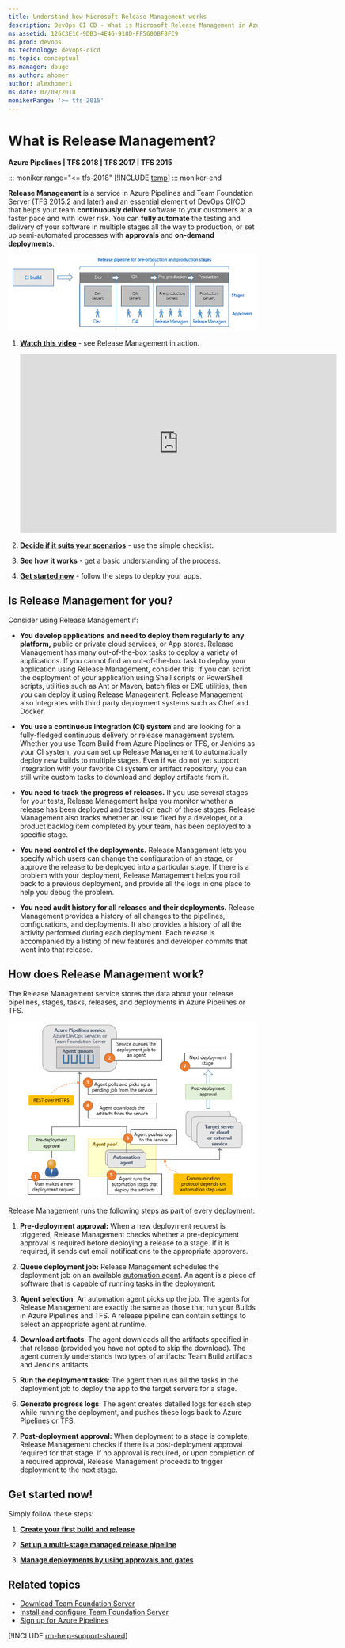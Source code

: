 ```yaml
---
title: Understand how Microsoft Release Management works
description: DevOps CI CD - What is Microsoft Release Management in Azure Pipelines and Team Foundation Server (TFS)
ms.assetid: 126C3E1C-9DB3-4E46-918D-FF5600BF8FC9
ms.prod: devops
ms.technology: devops-cicd
ms.topic: conceptual
ms.manager: douge
ms.author: ahomer
author: alexhomer1
ms.date: 07/09/2018
monikerRange: '>= tfs-2015'
---
```


# What is Release Management?

**Azure Pipelines | TFS 2018 | TFS 2017 | TFS 2015**

::: moniker range="<= tfs-2018"
[!INCLUDE [temp](../_shared/concept-rename-note.md)]
::: moniker-end

**Release Management** is a service in Azure Pipelines
and Team Foundation Server (TFS 2015.2 and later) and an essential
element of DevOps CI/CD that helps your team **continuously deliver** software
to your customers at a faster pace and with lower risk.
You can **fully automate** the testing and delivery of your software
in multiple stages all the way to production, or set up
semi-automated processes with **approvals** and **on-demand deployments**.

![A release pipeline defines the stages for deploment](_img/what-is-release-management/understand-rm-01.1.png)

1. **[Watch this video](https://www.youtube.com/embed/zSPuRXTeZW8)** - see Release Management in action.

   <iframe width="640" height="360" src="https://www.youtube.com/embed/zSPuRXTeZW8" frameborder="0" allowfullscreen="true"></iframe><p />

1. **[Decide if it suits your scenarios](#isitforyou)** - use the simple checklist.

1. **[See how it works](#howrmworks)** - get a basic understanding of the process.

1. **[Get started now](#getstartednow)** - follow the steps to deploy your apps.

<a name="isitforyou"></a>
## Is Release Management for you?

Consider using Release Management if:

* **You develop applications and need to deploy them regularly to any platform,**
  public or private cloud services, or App stores. Release Management
  has many out-of-the-box tasks to deploy a variety of applications. If
  you cannot find an out-of-the-box task to deploy your application
  using Release Management, consider this: if you can script the
  deployment of your application using Shell scripts or PowerShell scripts,
  utilities such as Ant or Maven, batch files or EXE utilities, then
  you can deploy it using Release Management. Release
  Management also integrates with third party deployment systems
  such as Chef and Docker.

* **You use a continuous integration (CI) system**
  and are looking for a fully-fledged continuous delivery or release
  management system. Whether you use Team Build from Azure Pipelines or TFS, or
  Jenkins as your CI system, you can set up Release Management to
  automatically deploy new builds to multiple stages. Even if
  we do not yet support integration with your favorite CI system or artifact
  repository, you can still write custom tasks to download and
  deploy artifacts from it.

* **You need to track the progress of releases.**
  If you use several stages for your tests, Release Management
  helps you monitor whether a release has been deployed and tested on each
  of these stages. Release Management also tracks whether an issue fixed
  by a developer, or a product backlog item completed by your team, has
  been deployed to a specific stage.

* **You need control of the deployments.**
  Release Management lets you specify which users can change the
  configuration of an stage, or approve the release to be
  deployed into a particular stage. If there is a problem with
  your deployment, Release Management helps you roll back to a previous
  deployment, and provide all the logs in one place to help you debug the
  problem.

* **You need audit history for all releases and their deployments.**
  Release Management provides a history of all changes to the pipelines,
  configurations, and deployments. It also provides a history of all the
  activity performed during each deployment. Each release is accompanied
  by a listing of new features and developer commits that went into that
  release.

<a name="howrmworks"></a>
## How does Release Management work?

The Release Management service stores the data about your release pipelines,
stages, tasks, releases, and deployments in Azure Pipelines or TFS.

![Release management components](_img/what-is-release-management/understand-rm-05.png)

Release Management runs the following steps as part of every deployment:

1. **Pre-deployment approval:** When a new deployment request is triggered,
   Release Management checks whether a pre-deployment approval is required
   before deploying a release to a stage. If it is required, it sends
   out email notifications to the appropriate approvers.

1. **Queue deployment job:** Release Management schedules the deployment job on
   an available [automation agent](../agents/agents.md). An agent is a piece
   of software that is capable of running tasks in the deployment.

1. **Agent selection**: An automation agent picks up the job.
   The agents for Release Management are exactly the same as those that run your
   Builds in Azure Pipelines and TFS. A release pipeline can
   contain settings to select an appropriate agent at runtime.

1. **Download artifacts**: The agent downloads all the artifacts specified
   in that release (provided you have not opted to skip the download). The
   agent currently understands two types of artifacts: Team Build artifacts
   and Jenkins artifacts.

1. **Run the deployment tasks**: The agent then runs all the tasks in the
   deployment job to deploy the app to the target servers for a stage.

1. **Generate progress logs**: The agent creates detailed logs for each
   step while running the deployment, and pushes these logs back to Azure Pipelines
   or TFS.

1. **Post-deployment approval:** When deployment to a stage is complete,
   Release Management checks if there is a post-deployment approval required
   for that stage. If no approval is required, or upon completion of
   a required approval, Release Management proceeds to trigger deployment to
   the next stage.

<a name="getstartednow"></a>
## Get started now!

Simply follow these steps:

1. **[Create your first build and release](../get-started-designer.md)**

1. **[Set up a multi-stage managed release pipeline](define-multistage-release-process.md)**
    
1. **[Manage deployments by using approvals and gates](deploy-using-approvals.md)**

## Related topics

* [Download Team Foundation Server](https://visualstudio.microsoft.com/products/tfs-overview-vs)
* [Install and configure Team Foundation Server](/tfs/server/install/get-started)
* [Sign up for Azure Pipelines](https://visualstudio.microsoft.com/products/visual-studio-team-services-vs)

[!INCLUDE [rm-help-support-shared](../_shared/rm-help-support-shared.md)]

